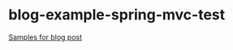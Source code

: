 # blog-example-spring-mvc-test

[Samples for blog post](https://blog.pchudzik.com/201801/testing-mvc-in-spring/)
